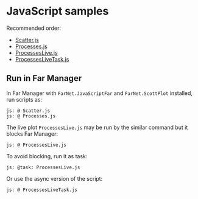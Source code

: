 ﻿# JavaScript samples

Recommended order:

- [Scatter.js](Scatter.js)
- [Processes.js](Processes.js)
- [ProcessesLive.js](ProcessesLive.js)
- [ProcessesLiveTask.js](ProcessesLiveTask.js)

## Run in Far Manager

In Far Manager with `FarNet.JavaScriptFar` and `FarNet.ScottPlot` installed, run scripts as:

```
js: @ Scatter.js
js: @ Processes.js
```

The live plot `ProcessesLive.js` may be run by the similar command but it blocks Far Manager:

```
js: @ ProcessesLive.js
```

To avoid blocking, run it as task:

```
js: @task: ProcessesLive.js
```

Or use the async version of the script:

```
js: @ ProcessesLiveTask.js
```
